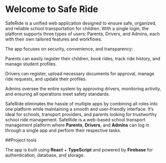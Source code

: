 # Welcome to Safe Ride

SafeRide is a unified web application designed to ensure safe, organized, and reliable school transportation for children.
With a single login, the platform supports three types of users: Parents, Drivers, and Admins, each with their own tailored features and workflows.

The app focuses on security, convenience, and transparency:

Parents can easily register their children, book rides, track ride history, and manage student profiles.

Drivers can register, upload necessary documents for approval, manage ride requests, and update their profiles.

Admins oversee the entire system by approving drivers, monitoring activity, and ensuring all operations meet safety standards.

SafeRide eliminates the hassle of multiple apps by combining all roles into one platform while maintaining a smooth and user-friendly interface.
It’s ideal for schools, transport providers, and parents looking for trustworthy school ride management.
SafeRide is a web-based school transport management platform where **Parents**, **Drivers**, and **Admins** can log in through a single app and perform their respective tasks.  

##Project tools

The app is built using **React** + **TypeScript** and powered by **Firebase** for authentication, database, and storage.

